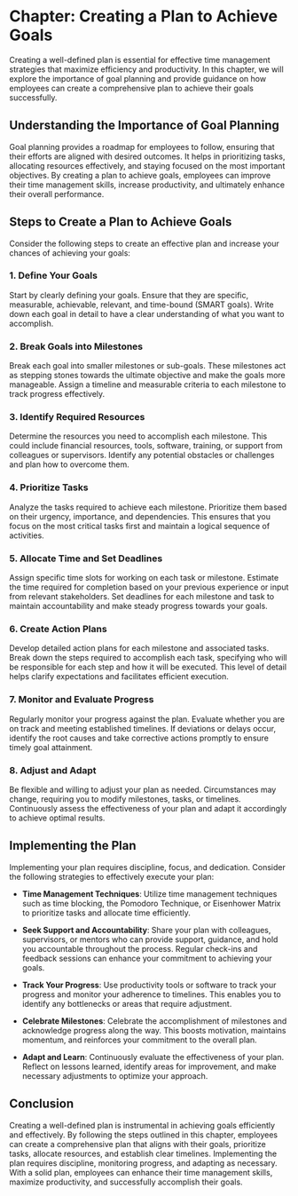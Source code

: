 Chapter: Creating a Plan to Achieve Goals
=========================================

Creating a well-defined plan is essential for effective time management strategies that maximize efficiency and productivity. In this chapter, we will explore the importance of goal planning and provide guidance on how employees can create a comprehensive plan to achieve their goals successfully.

Understanding the Importance of Goal Planning
---------------------------------------------

Goal planning provides a roadmap for employees to follow, ensuring that their efforts are aligned with desired outcomes. It helps in prioritizing tasks, allocating resources effectively, and staying focused on the most important objectives. By creating a plan to achieve goals, employees can improve their time management skills, increase productivity, and ultimately enhance their overall performance.

Steps to Create a Plan to Achieve Goals
---------------------------------------

Consider the following steps to create an effective plan and increase your chances of achieving your goals:

### 1. Define Your Goals

Start by clearly defining your goals. Ensure that they are specific, measurable, achievable, relevant, and time-bound (SMART goals). Write down each goal in detail to have a clear understanding of what you want to accomplish.

### 2. Break Goals into Milestones

Break each goal into smaller milestones or sub-goals. These milestones act as stepping stones towards the ultimate objective and make the goals more manageable. Assign a timeline and measurable criteria to each milestone to track progress effectively.

### 3. Identify Required Resources

Determine the resources you need to accomplish each milestone. This could include financial resources, tools, software, training, or support from colleagues or supervisors. Identify any potential obstacles or challenges and plan how to overcome them.

### 4. Prioritize Tasks

Analyze the tasks required to achieve each milestone. Prioritize them based on their urgency, importance, and dependencies. This ensures that you focus on the most critical tasks first and maintain a logical sequence of activities.

### 5. Allocate Time and Set Deadlines

Assign specific time slots for working on each task or milestone. Estimate the time required for completion based on your previous experience or input from relevant stakeholders. Set deadlines for each milestone and task to maintain accountability and make steady progress towards your goals.

### 6. Create Action Plans

Develop detailed action plans for each milestone and associated tasks. Break down the steps required to accomplish each task, specifying who will be responsible for each step and how it will be executed. This level of detail helps clarify expectations and facilitates efficient execution.

### 7. Monitor and Evaluate Progress

Regularly monitor your progress against the plan. Evaluate whether you are on track and meeting established timelines. If deviations or delays occur, identify the root causes and take corrective actions promptly to ensure timely goal attainment.

### 8. Adjust and Adapt

Be flexible and willing to adjust your plan as needed. Circumstances may change, requiring you to modify milestones, tasks, or timelines. Continuously assess the effectiveness of your plan and adapt it accordingly to achieve optimal results.

Implementing the Plan
---------------------

Implementing your plan requires discipline, focus, and dedication. Consider the following strategies to effectively execute your plan:

* **Time Management Techniques**: Utilize time management techniques such as time blocking, the Pomodoro Technique, or Eisenhower Matrix to prioritize tasks and allocate time efficiently.

* **Seek Support and Accountability**: Share your plan with colleagues, supervisors, or mentors who can provide support, guidance, and hold you accountable throughout the process. Regular check-ins and feedback sessions can enhance your commitment to achieving your goals.

* **Track Your Progress**: Use productivity tools or software to track your progress and monitor your adherence to timelines. This enables you to identify any bottlenecks or areas that require adjustment.

* **Celebrate Milestones**: Celebrate the accomplishment of milestones and acknowledge progress along the way. This boosts motivation, maintains momentum, and reinforces your commitment to the overall plan.

* **Adapt and Learn**: Continuously evaluate the effectiveness of your plan. Reflect on lessons learned, identify areas for improvement, and make necessary adjustments to optimize your approach.

Conclusion
----------

Creating a well-defined plan is instrumental in achieving goals efficiently and effectively. By following the steps outlined in this chapter, employees can create a comprehensive plan that aligns with their goals, prioritize tasks, allocate resources, and establish clear timelines. Implementing the plan requires discipline, monitoring progress, and adapting as necessary. With a solid plan, employees can enhance their time management skills, maximize productivity, and successfully accomplish their goals.
